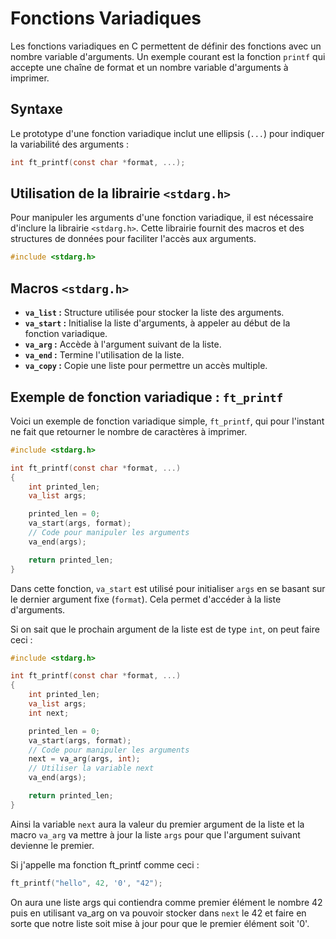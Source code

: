 # Fonctions Variadiques

Les fonctions variadiques en C permettent de définir des fonctions avec un nombre variable d'arguments. Un exemple courant est la fonction `printf` qui accepte une chaîne de format et un nombre variable d'arguments à imprimer.

## Syntaxe

Le prototype d'une fonction variadique inclut une ellipsis (`...`) pour indiquer la variabilité des arguments :

```c
int ft_printf(const char *format, ...);
```

## Utilisation de la librairie `<stdarg.h>`

Pour manipuler les arguments d'une fonction variadique, il est nécessaire d'inclure la librairie `<stdarg.h>`. Cette librairie fournit des macros et des structures de données pour faciliter l'accès aux arguments.

```c
#include <stdarg.h>
```

## Macros `<stdarg.h>`

- **`va_list` :** Structure utilisée pour stocker la liste des arguments.
- **`va_start` :** Initialise la liste d'arguments, à appeler au début de la fonction variadique.
- **`va_arg` :** Accède à l'argument suivant de la liste.
- **`va_end` :** Termine l'utilisation de la liste.
- **`va_copy` :** Copie une liste pour permettre un accès multiple.

## Exemple de fonction variadique : `ft_printf`

Voici un exemple de fonction variadique simple, `ft_printf`, qui pour l'instant ne fait que retourner le nombre de caractères à imprimer.

```c
#include <stdarg.h>

int ft_printf(const char *format, ...)
{
    int printed_len;
    va_list args;

    printed_len = 0;
    va_start(args, format);
    // Code pour manipuler les arguments
    va_end(args);

    return printed_len;
}
```

Dans cette fonction, `va_start` est utilisé pour initialiser `args` en se basant sur le dernier argument fixe (`format`). Cela permet d'accéder à la liste d'arguments.  

Si on sait que le prochain argument de la liste est de type `int`, on peut faire ceci :
```c
#include <stdarg.h>

int ft_printf(const char *format, ...)
{
    int printed_len;
    va_list args;
    int next;

    printed_len = 0;
    va_start(args, format);
    // Code pour manipuler les arguments
    next = va_arg(args, int);
    // Utiliser la variable next
    va_end(args);

    return printed_len;
}
```

Ainsi la variable `next` aura la valeur du premier argument de la liste et la macro `va_arg` va mettre à jour la liste `args` pour que l'argument suivant devienne le premier.

Si j'appelle ma fonction ft_printf comme ceci :
```c
ft_printf("hello", 42, '0', "42");
```
On aura une liste args qui contiendra comme premier élément le nombre 42 puis en utilisant va_arg on va pouvoir stocker dans `next` le 42 et faire en sorte que notre liste soit mise à jour pour que le premier élément soit '0'.